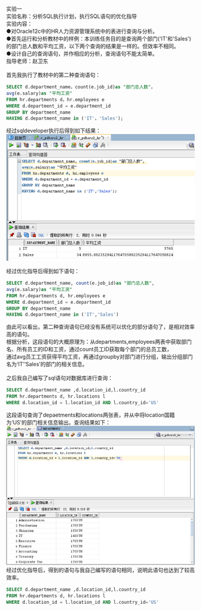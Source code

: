 实验一<br>
实验名称：分析SQL执行计划，执行SQL语句的优化指导<br>
实验内容：<br>
●对Oracle12c中的HR人力资源管理系统中的表进行查询与分析。<br>
●首先运行和分析教材中的样例：本训练任务目的是查询两个部门('IT'和'Sales')的部门总人数和平均工资，以下两个查询的结果是一样的。但效率不相同。<br>
●设计自己的查询语句，并作相应的分析，查询语句不能太简单。<br>
指导老师：赵卫东<br>
<br>
首先我执行了教材中的第二种查询语句：<br>
```SQL
SELECT d.department_name，count(e.job_id)as "部门总人数"，
avg(e.salary)as "平均工资"
FROM hr.departments d，hr.employees e
WHERE d.department_id = e.department_id
GROUP BY department_name
HAVING d.department_name in ('IT'，'Sales');
```
经过sqldeveloper执行后得到如下结果：<br>
![IMAGE](https://raw.githubusercontent.com/HaurchefantGreystone/oracle/master/img1.png)

经过优化指导后得到如下语句：
```SQL
SELECT d.department_name, count(e.job_id)as "部门总人数",
avg(e.salary)as "平均工资"
FROM hr.departments d, hr.employees e
WHERE d.department_id = e.department_id
GROUP BY department_name
HAVING d.department_name in ('IT','Sales')
```
由此可以看出，第二种查询语句已经没有系统可以优化的部分语句了，是相对效率高的语句。<br>
根据分析，这段语句的大概原理为：从departments,employees两表中获取部门名、所有员工的ID和工资，通过count员工ID获取每个部门的总员工数，<br>
通过avg员工工资获得平均工资，再通过groupby对部门进行分组，输出分组部门名为‘IT’‘Sales’的部门的相关信息。<br>
<br>
之后我自己编写了sql语句对数据库进行查询：
```SQL
SELECT d.department_name ,d.location_id,l.country_id
FROM hr.departments d, hr.locations l
WHERE d.location_id = l.location_id AND l.country_id='US'
```
这段语句查询了depaetments和locations两张表，并从中将location国籍为‘US’的部门相关信息输出。查询结果如下：<br>
![IMAGE](https://raw.githubusercontent.com/HaurchefantGreystone/oracle/master/img2.png)<br>
经过优化指导后，得到的语句与我自己编写的语句相同，说明此语句也达到了较高效率。
```SQL
SELECT d.department_name ,d.location_id,l.country_id
FROM hr.departments d, hr.locations l
WHERE d.location_id = l.location_id AND l.country_id='US'
```
